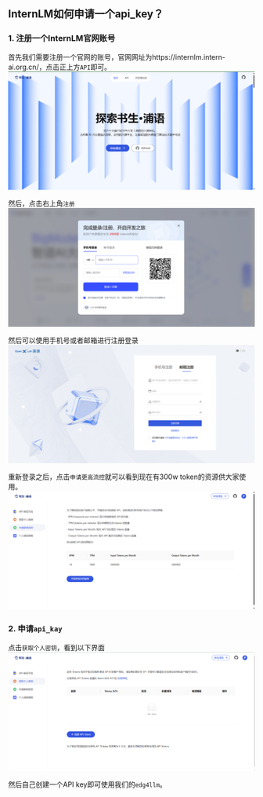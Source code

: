 ## InternLM如何申请一个api_key？

### 1. 注册一个InternLM官网账号
首先我们需要注册一个官网的账号，官网网址为https://internlm.intern-ai.org.cn/，点击正上方`API`即可。
![register](/assets/api_keys/InternLM/login_register1.png)

然后，点击右上角`注册`
![register](/assets/api_keys/ChatGLM/login_register2.png)

然后可以使用手机号或者邮箱进行注册登录
![register](/assets/api_keys/InternLM/login_register3.png)

重新登录之后，点击`申请更高流控`就可以看到现在有300w token的资源供大家使用。
![register](/assets/api_keys/InternLM/login_register4.png)

### 2. 申请`api_kay`
点击`获取个人密钥`，看到以下界面
![api_key1](/assets/api_keys/InternLM/api_key1.png)

然后自己创建一个API key即可使用我们的`edg4llm`。
